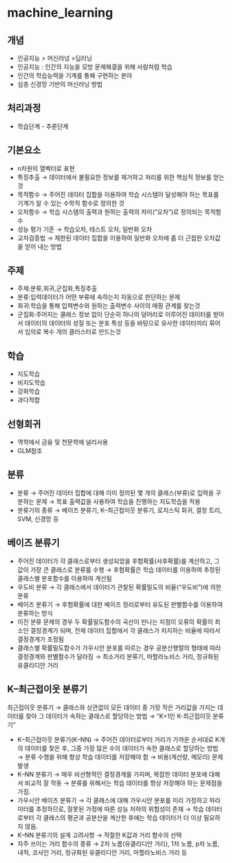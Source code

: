# machine_learning

## 개념

- 인공지능 > 머신러넝 >딥러닝
- 인공지능 : 인간의 지능을 모방 문제해결을 위해 사람처럼 학습
- 인간의 학습능력을 기계를 통해 구현하는 분야
- 심층 신경망 기반의 머신러닝 방법

## 처리과정

- 학습단계 - 추론단계

## 기본요소

- n차원의 열벡터로 표현
- 특징추출 → 데이터에서 불필요한 정보를 제거하고 처리를 위한 핵심적 정보를 얻는 것
- 목적함수 → 주어진 데이터 집합을 이용하여 학습 시스템이 달성해야 하는 목표를 기계가 알 수 있는 수학적 함수로 정의한 것
- 오차함수 → 학습 시스템의 출력과 원하는 출력의 차이(“오차”)로 정의되는 목적함수
- 성능 평가 기준 → 학습오차, 테스트 오차, 일반화 오차
- 교차검증법 → 제한된 데이터 집합을 이용하여 일반화 오차에 좀 더 근접한 오차값을 얻어 내는 방법

## 주제

- 주제:분류,회귀,군집화,특징추출
- 분류:입력데이터가 어떤 부류에 속하는지 자동으로 판단하는 문제
- 회귀:학습을 통해 입력변수와 원하는 출력변수 사이의 매핑 관계를 찾는것
- 군집화:주어지는 클래스 정보 없이 단순히 하나의 덩어리로 이루어진 데이터를 받아서 데이터의 데이터의 성질 또는 분포 특성 등을 바탕으로 유사한 데이터끼리 묶어서 임의로 복수 개의 클러스터로 만드는것

## 학습

- 지도학습
- 비지도학습
- 강화학습
- 과다적합

## 선형회귀

- 역학에서 금융 및 천문학에 널리사용
- GLM참조

## 분류

- 분류 → 주어진 데이터 집합에 대해 이미 정의된 몇 개의 클래스(부류)로 입력을 구분하는 문제 → 목표 출력값을 사용하여 학습을 진행하는 지도학습을 적용
- 분류기의 종류 → 베이즈 분류기, K–최근접이웃 분류기, 로지스틱 회귀, 결정 트리, SVM, 신경망 등

## 베이즈 분류기

- 주어진 데이터가 각 클래스로부터 생성되었을 후험확률(사후확률)를 계산하고, 그 값이 가장 큰 클래스로 분류를 수행 → 후험확률은 학습 데이터를 이용하여 추정된 클래스별 분포함수를 이용하여 계산됨
- 우도비 분류 → 각 클래스에서 데이터가 관찰된 확률밀도의 비율(“우도비”)에 의한 분류
- 베이즈 분류기 → 후험확률에 대한 베이즈 정리로부터 유도된 판별함수를 이용하여 분류하는 방식
- 이진 분류 문제의 경우 두 확률밀도함수의 곡선이 만나는 지점이 오류의 확률이 최소인 결정경계가 되며, 전체 데이터 집합에서 각 클래스가 차지하는 비율에 따라서 결정경계가 조정됨
- 클래스별 확률밀도함수가 가우시안 분포를 따르는 경우 공분산행렬의 형태에 따라 결정경계와 판별함수가 달라짐 → 최소거리 분류기, 마할라노비스 거리, 정규화된 유클리디안 거리

## K–최근접이웃 분류기

최근접이웃 분류기 → 클래스와 상관없이 모든 데이터 중 가장 작은 거리값을 가지는 데이터를 찾아 그 데이터가 속하는 클래스로 할당하는 방법 → “K=1인 K-최근접이웃 분류기”

- K–최근접이웃 분류기(K–NN) → 주어진 데이터로부터 거리가 가까운 순서대로 K개의 데이터를 찾은 후, 그중 가장 많은 수의 데이터가 속한 클래스로 할당하는 방법 → 분류 수행을 위해 항상 학습 데이터를 저장해야 함 → 비용(계산량, 메모리) 문제 발생
- K–NN 분류기 → 매우 비선형적인 결정경계를 가지며, 복잡한 데이터 분포에 대해서 비교적 잘 작동 → 분류를 위해서는 학습 데이터를 항상 저장해야 하는 문제점을 가짐.
- 가우시안 베이즈 분류기 → 각 클래스에 대해 가우시안 분포를 미리 가정하고 파라미터를 추정하므로, 잘못된 가정에 따른 성능 저하의 위험성이 존재 → 학습 데이터로부터 각 클래스의 평균과 공분산을 계산한 후에는 학습 데이터가 더 이상 필요하지 않음.
- K–NN 분류기의 설계 고려사항 → 적절한 K값과 거리 함수의 선택
- 자주 쓰이는 거리 함수의 종류 → 2차 노름(유클리디안 거리), 1차 노름, p차 노름, 내적, 코사인 거리, 정규화된 유클리디안 거리, 마할라노비스 거리 등

